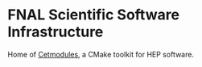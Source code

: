 # FNAL Scientific Software Infrastructure #

Home of [Cetmodules](/cetmodules/), a CMake toolkit for HEP software.
